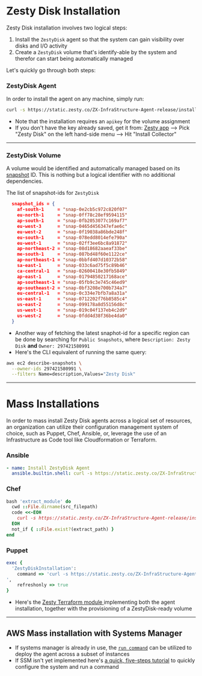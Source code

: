 # Zesty Disk Installation
Zesty Disk installation involves two logical steps:
1. Install the `ZestyDisk` agent so that the system can gain visibility over disks and I/O activity
2. Create a `ZestyDisk` volume that's identify-able by the system and therefor can start being automatically managed

Let's quickly go through both steps:

### ZestyDisk Agent
In order to install the agent on any machine, simply run:
```bash
curl -s https://static.zesty.co/ZX-InfraStructure-Agent-release/install.sh | sudo bash -s apikey=xxxxx
```
* Note that the installation requires an `apikey` for the volume assignment
* If you don't have the key already saved, get it from: [Zesty app](https://app.zesty.co) --> Pick "Zesty Disk" on the left hand-side menu --> Hit "Install Collector"

---

### ZestyDisk Volume
A volume would be identified and automatically managed based on its [snapshot](https://docs.aws.amazon.com/AWSEC2/latest/UserGuide/EBSSnapshots.html) ID. This is nothing but a logical identifier with no additional dependencies.

The list of snapshot-ids for `ZestyDisk`
```json
  snapshot_ids = {
    af-south-1     = "snap-0e2cb5c972c820f07"
    eu-north-1     = "snap-0ff78c28ef9594115"
    ap-south-1     = "snap-0fb2053077c169af7"
    eu-west-3      = "snap-0465d456347efae6c"
    eu-west-2      = "snap-0f19038a86bde248f"
    eu-south-1     = "snap-078edd8014efe790a"
    eu-west-1      = "snap-02ff3ee6bc8a91872"
    ap-northeast-2 = "snap-08d18682aaeaf33be"
    me-south-1     = "snap-087bd48f60e1122ce"
    ap-northeast-1 = "snap-0bbfd407d10372b58"
    sa-east-1      = "snap-033c6ad75f5c89b46"
    ca-central-1   = "snap-02600418e30fb5849"
    ap-east-1      = "snap-01794850217168ace"
    ap-southeast-1 = "snap-05fb9c3e745c46ed9"
    ap-southeast-2 = "snap-0bf3208e700b734a7"
    eu-central-1   = "snap-0c334e7bfb7a8a31a"
    us-east-1      = "snap-0712202f76b8585c4"
    us-east-2      = "snap-099178a8d55156d8c"
    us-west-1      = "snap-019c04f137eb4c2d9"
    us-west-2      = "snap-0fdd4d38f36be4da0"
  }
  ```

* Another way of fetching the latest snaphot-id for a specific region can be done by searching for `Public Snapshots`, where `Description: Zesty Disk` **and** `Owner: 297421580991`
* Here's the CLI equivalent of running the same query:
```bash
aws ec2 describe-snapshots \
  --owner-ids 297421580991 \
  --filters Name=description,Values="Zesty Disk"
```

---

# Mass Installations
In order to mass install Zesty Disk agents across a logical set of resources, an organization can utilize their configuration management system of choice, such as Puppet, Chef, Ansible, or, leverage the use of an Infrastructure as Code tool like Cloudformation or Terraform.

### Ansible
```yaml
- name: Install ZestyDisk Agent
  ansible.builtin.shell: curl -s https://static.zesty.co/ZX-InfraStructure-Agent-release/install.sh | sudo bash -s apikey=xxxxx
```

### Chef
```ruby
bash 'extract_module' do
  cwd ::File.dirname(src_filepath)
  code <<-EOH
    curl -s https://static.zesty.co/ZX-InfraStructure-Agent-release/install.sh | sudo bash -s apikey=xxxxx
  EOH
  not_if { ::File.exist?(extract_path) }
end
```

### Puppet
```ruby
exec {
  'ZestyDiskInstallation':
    command => 'curl -s https://static.zesty.co/ZX-InfraStructure-Agent-release/install.sh | sudo bash -s apikey=xxxxx
',
    refreshonly => true
}
```

* Here's the [Zesty Terraform module ](https://github.com/zesty-co/terraform-zesty-disk-config) implementing both the agent installation, together with the provisioning of a ZestyDisk-ready volume

---

## AWS Mass installation with Systems Manager
* If systems manager is already in use, the [`run command`](https://docs.aws.amazon.com/systems-manager/latest/userguide/execute-remote-commands.html) can be utilized to deploy the agent across a subset of instances
* If SSM isn't yet implemented here's [a quick, five-steps tutorial](https://aws.amazon.com/getting-started/hands-on/remotely-run-commands-ec2-instance-systems-manager/) to quickly configure the system and run a command
